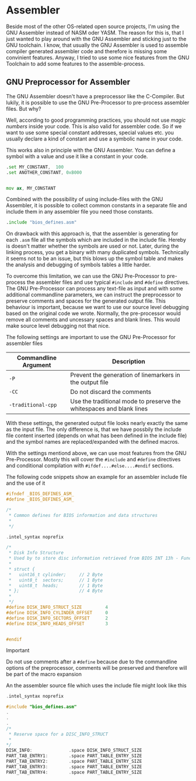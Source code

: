 # Assembler
Beside most of the other OS-related open source projects, I'm using the GNU Assembler instead of NASM oder YASM. The reason for this is, that I just wanted to play around with the GNU Assembler and sticking just to the GNU toolchain. I know, that usually the GNU Assembler is used to assemble compiler generated assembler code and therefore is missing some convinient features. Anyway, I tried to use some nice features from the GNU Toolchain to add some features to the assemble-process.

## GNU Preprocessor for Assembler
The GNU Assembler doesn't have a preprocessor like the C-Compiler. But lukily, it is possible to use the GNU Pre-Processor to pre-process assembler files. But why?

Well, according to good programming practices, you should not use _magic numbers_ inside your code. This is also valid for assembler code. So if we want to use some special constant addresses, special values etc. you usually declare a kind of constant and use a symbolic name in your code.

This works also in principle with the GNU Assembler. You can define a symbol with a value and use it like a constant in your code.

```asm
.set MY_CONSTANT,  100
.set ANOTHER_CONSTANT, 0xB000


mov ax, MY_CONSTANT
```

Combined with the possibility of using include-files with the GNU Assembler, it is possible to collect common constants in a separate file and include them in any assembler file you need those constants.

```asm
.include "bios_defines.asm"
```

On drawback with this approach is, that the assembler is generating for each `.asm` file all the symbols which are included in the include file. Hereby is doesn't matter whether the symbols are used or not. Later, during the linking process, you get a binary with many duplicated symbols. Technically it seems not to be an issue, but this blows up the symbol table and makes the analysis and debugging of symbols tables a little harder.

To overcome this limitation, we can use the GNU Pre-Processor to pre-process the assembler files and use typical `#include` and `#define` directives. The GNU Pre-Processor can process any text-file as input and with some additional commandline parameters, we can instruct the preprocessor to preserve comments and spaces for the generated output file. This behaviour is important, because we want to use our source level debugging based on the original code we wrote. Normally, the pre-processor would remove all comments and uncessary spaces and blank lines. This would make source level debugging not that nice.

The following settings are important to use the GNU Pre-Processor for assembler files

| Commandline Argument | Description                   |
| -------------------- | ------------------------------|
| `-P`                 | Prevent the generation of linemarkers in the output file             |
| `-CC`                | Do not discard the comments                                          |
| `-traditional-cpp`   | Use the traditional mode to preserve the whitespaces and blank lines |

With these settings, the generated output file looks nearly exactly the same as the input file. The only difference is, that we have possbily the include file content inserted (depends on what has been defined in the include file) and the symbol names are replaced/expanded with the defined macros.

With the settings mentiond above, we can use most features from the GNU Pre-Processor. Mostly this will cover the `#include` and `#define` directives and conditional compilation with `#ifdef....#else....#endif` sections.

The following code snippets show an example for an assembler include file and the use of it

```c
#ifndef _BIOS_DEFINES_ASM_
#define _BIOS_DEFINES_ASM_

/*
 * Common defines for BIOS information and data structures
 *
 */

.intel_syntax noprefix

/*
 * Disk Info Structure
 * Used by to store disc information retrieved from BIOS INT 13h - Function 08h
 *
 * struct {
 *   uint16_t cylinder;     // 2 Byte
 *   uint8_t  sectors;      // 1 Byte
 *   uint8_t  heads;        // 1 Byte
 * };                       // 4 Byte
 *
 */
#define DISK_INFO_STRUCT_SIZE         4
#define DISK_INFO_CYLINDER_OFFSET     0
#define DISK_INFO_SECTORS_OFFSET      2
#define DISK_INFO_HEADS_OFFSET        3


#endif
```

>[!IMPORTANT]
> Do not use comments after a `#define` because due to the commandline options of the preprocessor, comments will be preserved and therefore will be part of the macro expansion

An the assembler source file which uses the include file might look like this

```c
.intel_syntax noprefix

#include "bios_defines.asm"
.
.
.
/*
 * Reserve space for a DISC_INFO_STRUCT
 *
*/
DISK_INFO:              .space DISK_INFO_STRUCT_SIZE
PART_TAB_ENTRY1:        .space PART_TABLE_ENTRY_SIZE
PART_TAB_ENTRY2:        .space PART_TABLE_ENTRY_SIZE
PART_TAB_ENTRY3:        .space PART_TABLE_ENTRY_SIZE
PART_TAB_ENTRY4:        .space PART_TABLE_ENTRY_SIZE
```
